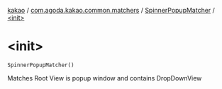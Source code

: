[kakao](../../index.md) / [com.agoda.kakao.common.matchers](../index.md) / [SpinnerPopupMatcher](index.md) / [&lt;init&gt;](./-init-.md)

# &lt;init&gt;

`SpinnerPopupMatcher()`

Matches Root View is popup window and contains DropDownView

